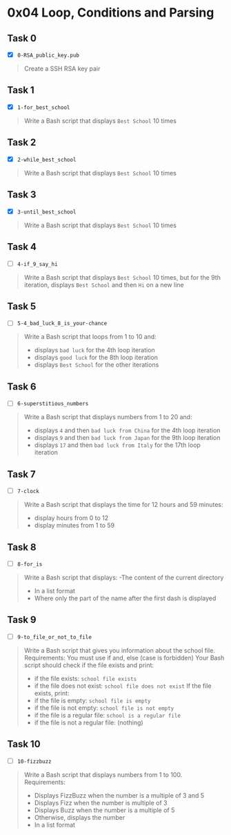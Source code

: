 # 0x04 Loop, Conditions and Parsing

## Task 0
- [x] `0-RSA_public_key.pub`
> Create a SSH RSA key pair

## Task 1
- [x] `1-for_best_school`
> Write a Bash script that displays `Best School` 10 times

## Task 2
- [x] `2-while_best_school`
> Write a Bash script that displays `Best School` 10 times

## Task 3
- [x] `3-until_best_school`
> Write a Bash script that displays `Best School` 10 times

## Task 4
- [ ] `4-if_9_say_hi`
> Write a Bash script that displays `Best School` 10 times, but for the 9th iteration, displays `Best School` and then `Hi` on a new line

## Task 5
- [ ] `5-4_bad_luck_8_is_your-chance`
> Write a Bash script that loops from 1 to 10 and:
>  - displays `bad luck` for the 4th loop iteration
>  - displays `good luck` for the 8th loop iteration
>  - displays `Best School` for the other iterations

## Task 6
- [ ] `6-superstitious_numbers`
> Write a Bash script that displays numbers from 1 to 20 and:
> - displays `4` and then `bad luck from China` for the 4th loop iteration
> - displays `9` and then `bad luck from Japan` for the 9th loop iteration
> - displays `17` and then `bad luck from Italy` for the 17th loop iteration

## Task 7
- [ ] `7-clock`
> Write a Bash script that displays the time for 12 hours and 59 minutes:
> - display hours from 0 to 12
> - display minutes from 1 to 59

## Task 8
- [ ] `8-for_is`
> Write a Bash script that displays:
> -The content of the current directory
> - In a list format
> - Where only the part of the name after the first dash is displayed 

## Task 9
- [ ] `9-to_file_or_not_to_file`
> Write a Bash script that gives you information about the school file.
> Requirements:
> You must use if and, else (case is forbidden)
> Your Bash script should check if the file exists and print:
> - if the file exists: `school file exists`
> - if the file does not exist: `school file does not exist`
> If the file exists, print:
> - if the file is empty: `school file is empty`
> - if the file is not empty: `school file is not empty`
> - if the file is a regular file: `school is a regular file`
> - if the file is not a regular file: (nothing)

## Task 10
- [ ] `10-fizzbuzz`
> Write a Bash script that displays numbers from 1 to 100.
> Requirements:
> - Displays FizzBuzz when the number is a multiple of 3 and 5
> - Displays Fizz when the number is multiple of 3
> - Displays Buzz when the number is a multiple of 5
> - Otherwise, displays the number
> - In a list format
